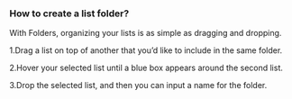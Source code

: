 ### How to create a list folder?

With Folders, organizing your lists is as simple as dragging and dropping. 


1.Drag a list on top of another that you’d like to include in the same folder.

2.Hover your selected list until a blue box appears around the second list. 

3.Drop the selected list, and then you can input a name for the folder.